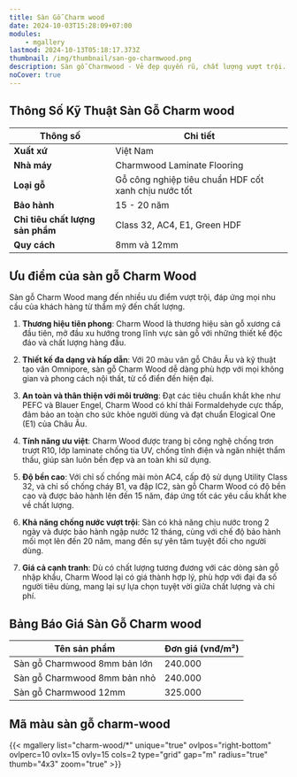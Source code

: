 ```yaml
---
title: Sàn Gỗ Charm wood
date: 2024-10-03T15:28:09+07:00
modules:
    - mgallery
lastmod: 2024-10-13T05:18:17.373Z
thumbnail: /img/thumbnail/san-go-charmwood.png
description: Sàn gỗ Charmwood - Vẻ đẹp quyến rũ, chất lượng vượt trội. Chống thấm nước tốt, dễ lau chùi. Nâng tầm đẳng cấp cho mọi công trình.
noCover: true
---
```

## Thông Số Kỹ Thuật Sàn Gỗ Charm wood

| **Thông số**            | **Chi tiết**                                    |
|-----------------------------------|-------------------------------------------------|
| **Xuất xứ**                       | Việt Nam                                       |
| **Nhà máy**                       | Charmwood Laminate Flooring                    |
| **Loại gỗ**                       | Gỗ công nghiệp tiêu chuẩn HDF cốt xanh chịu nước tốt |
| **Bảo hành**                      | 15 - 20 năm                                    |
| **Chỉ tiêu chất lượng sản phẩm**  | Class 32, AC4, E1, Green HDF                   |
| **Quy cách**                      | 8mm và 12mm                                    |

## Ưu điểm của sàn gỗ Charm Wood

Sàn gỗ Charm Wood mang đến nhiều ưu điểm vượt trội, đáp ứng mọi nhu cầu của khách hàng từ thẩm mỹ đến chất lượng.

1. **Thương hiệu tiên phong**: Charm Wood là thương hiệu sàn gỗ xương cá đầu tiên, mở đầu xu hướng trong lĩnh vực sàn gỗ với những thiết kế độc đáo và chất lượng hàng đầu.

2. **Thiết kế đa dạng và hấp dẫn**: Với 20 màu vân gỗ Châu Âu và kỹ thuật tạo vân Omnipore, sàn gỗ Charm Wood dễ dàng phù hợp với mọi không gian và phong cách nội thất, từ cổ điển đến hiện đại.

3. **An toàn và thân thiện với môi trường**: Đạt các tiêu chuẩn khắt khe như PEFC và Blauer Engel, Charm Wood có khí thải Formaldehyde cực thấp, đảm bảo an toàn cho sức khỏe người dùng và đạt chuẩn Elogical One (E1) của Châu Âu.

4. **Tính năng ưu việt**: Charm Wood được trang bị công nghệ chống trơn trượt R10, lớp laminate chống tia UV, chống tĩnh điện và ngăn nhiệt thẩm thấu, giúp sàn luôn bền đẹp và an toàn khi sử dụng.

5. **Độ bền cao**: Với chỉ số chống mài mòn AC4, cấp độ sử dụng Utility Class 32, và chỉ số chống cháy B1, va đập IC2, sàn gỗ Charm Wood có độ bền cao và được bảo hành lên đến 15 năm, đáp ứng tốt các yêu cầu khắt khe về chất lượng.

6. **Khả năng chống nước vượt trội**: Sàn có khả năng chịu nước trong 2 ngày và được bảo hành ngập nước 12 tháng, cùng với chế độ bảo hành mối mọt lên đến 20 năm, mang đến sự yên tâm tuyệt đối cho người dùng.

7. **Giá cả cạnh tranh**: Dù có chất lượng tương đương với các dòng sàn gỗ nhập khẩu, Charm Wood lại có giá thành hợp lý, phù hợp với đại đa số người tiêu dùng, mang lại sự lựa chọn tuyệt vời giữa chất lượng và chi phí.
## Bảng Báo Giá Sàn Gỗ Charm wood

| **Tên sản phẩm**                   | **Đơn giá (vnđ/m²)** |
|------------------------------------|-----------------------|
| Sàn gỗ Charmwood 8mm bản lớn       | 240.000               |
| Sàn gỗ Charmwood 8mm bản nhỏ       | 240.000               |
| Sàn gỗ Charmwood 12mm              | 325.000               |

## Mã màu sàn gỗ charm-wood

{{< mgallery list="charm-wood/*" unique="true" ovlpos="right-bottom" ovlperc=10 ovlx=15 ovly=15 cols=2 type="grid" gap="m" radius="true" thumb="4x3" zoom="true" >}}